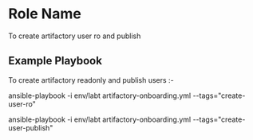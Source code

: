 Role Name
=========

To create artifactory user ro and publish

Example Playbook
----------------

To create artifactory readonly and publish users :-

ansible-playbook -i env/labt artifactory-onboarding.yml --tags="create-user-ro"

ansible-playbook -i env/labt artifactory-onboarding.yml --tags="create-user-publish"

